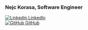 ### Nejc Korasa, Software Engineer

[![Linkedin](https://i.stack.imgur.com/gVE0j.png) LinkedIn](https://linkedin.com/in/nejckorasa)  
[![GitHub](https://i.stack.imgur.com/tskMh.png) GitHub](https://github.com/nejckorasa)
